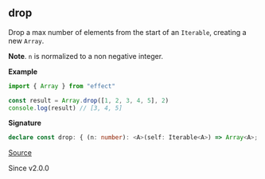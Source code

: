 ## drop

Drop a max number of elements from the start of an `Iterable`, creating a new `Array`.

**Note**. `n` is normalized to a non negative integer.

**Example**

```ts
import { Array } from "effect"

const result = Array.drop([1, 2, 3, 4, 5], 2)
console.log(result) // [3, 4, 5]
```

**Signature**

```ts
declare const drop: { (n: number): <A>(self: Iterable<A>) => Array<A>; <A>(self: Iterable<A>, n: number): Array<A>; }
```

[Source](https://github.com/Effect-TS/effect/tree/main/packages/effect/src/Array.ts#L926)

Since v2.0.0